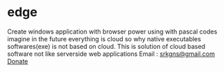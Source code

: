 # edge
Create windows application with browser power using with pascal codes
imagine in the future everything is cloud so why native executables softwares(exe) is not based on cloud. This is solution of cloud based software not like serverside web applications 
Email : srkgns@gmail.com <br>
<a href="">Donate</a>
